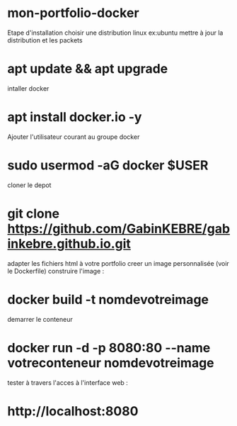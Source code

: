 # mon-portfolio-docker
Etape d'installation 
choisir une distribution linux ex:ubuntu 
mettre à jour la distribution et les packets 
# apt update && apt upgrade 
intaller docker 
# apt install docker.io -y
Ajouter  l'utilisateur courant au groupe docker 
# sudo usermod -aG docker $USER
cloner le depot 
# git clone https://github.com/GabinKEBRE/gabinkebre.github.io.git
adapter les fichiers html à votre portfolio 
creer un image  personnalisée (voir le Dockerfile)
construire l'image :
# docker build -t nomdevotreimage 
demarrer le conteneur 
# docker run -d -p 8080:80 --name votreconteneur nomdevotreimage 
tester à travers l'acces à l'interface web :
# http://localhost:8080

